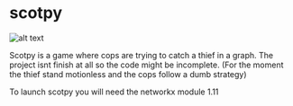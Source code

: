 # scotpy

![alt text](https://raw.githubusercontent.com/ananas-dev/scotpy/master/references/logo2.png)

Scotpy is a game where cops are trying to catch a thief in a graph.
The project isnt finish at all so the code might be incomplete.
(For the moment the thief stand motionless and the cops follow a dumb strategy)

To launch scotpy you will need the networkx module 1.11
